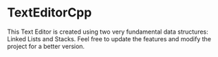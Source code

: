 # TextEditorCpp
This Text Editor is created using two very fundamental data structures: Linked Lists and Stacks. Feel free to update the features and modify the project for a better version.
